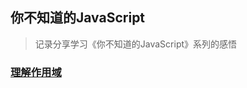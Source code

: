 ## 你不知道的JavaScript

> 记录分享学习《你不知道的JavaScript》系列的感悟

### [理解作用域](https://jayconscious.github.io/blog/book/dontknowjs/scope.html)